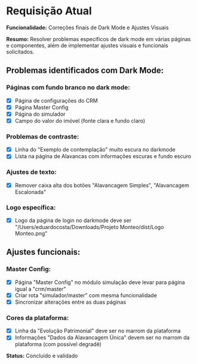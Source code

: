 # Requisição Atual

**Funcionalidade:** Correções finais de Dark Mode e Ajustes Visuais

**Resumo:**
Resolver problemas específicos de dark mode em várias páginas e componentes, além de implementar ajustes visuais e funcionais solicitados.

## Problemas identificados com Dark Mode:

### Páginas com fundo branco no dark mode:
- [x] Página de configurações do CRM
- [x] Página Master Config 
- [x] Página do simulador
- [x] Campo do valor do imóvel (fonte clara e fundo claro)

### Problemas de contraste:
- [x] Linha do "Exemplo de contemplação" muito escura no darkmode
- [x] Lista na página de Alavancas com informações escuras e fundo escuro

### Ajustes de texto:
- [x] Remover caixa alta dos botões "Alavancagem Simples", "Alavancagem Escalonada"

### Logo específica:
- [x] Logo da página de login no darkmode deve ser "/Users/eduardocosta/Downloads/Projeto Monteo/dist/Logo Monteo.png"

## Ajustes funcionais:

### Master Config:
- [x] Página "Master Config" no módulo simulação deve levar para página igual a "crm/master"
- [x] Criar rota "simulador/master" com mesma funcionalidade
- [x] Sincronizar alterações entre as duas páginas

### Cores da plataforma:
- [x] Linha da "Evolução Patrimonial" deve ser no marrom da plataforma
- [x] Informações "Dados da Alavancagem Única" devem ser no marrom da plataforma (com possível degradê)

**Status:** Concluído e validado